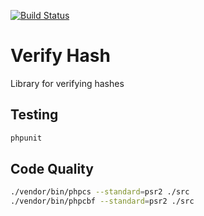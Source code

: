 [![Build Status](https://travis-ci.org/roundpartner/verify-hash.svg?branch=master)](https://travis-ci.org/roundpartner/verify-hash)
# Verify Hash
Library for verifying hashes

## Testing
```bash
phpunit
```

## Code Quality
```bash
./vendor/bin/phpcs --standard=psr2 ./src
./vendor/bin/phpcbf --standard=psr2 ./src
```
